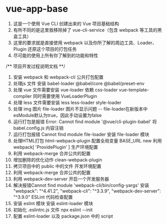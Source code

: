# vue-app-base

1. 这是一个使用 Vue CLI 创建出来的 Vue 项目基础结构
2. 有所不同的是这里我移除掉了 vue-cli-service（包含 webpack 等工具的黑盒工具）
3. 这里的要求就是直接使用 webpack 以及你所了解的周边工具、Loader、Plugin 还原这个项目的打包任务
4. 尽可能的使用上所有你了解到的功能和特性

/** 项目开发过程说明文档 **/
1. 安装 webpack 和 webpack-cli
公共打包配置
2. 处理js 文件 安装 babel-loader @babel/core @babel/preset-env
3. 处理 vue 文件需要安装 vue-loader 依赖 css-loader vue-template-compiler 同时需要使用 VueLoaderPlugin
4. 处理 less 文件需要安装 less less-loader style-loader
5. 处理 img 图片 file-loader 图片不显示问题 -- file-loader在新版本中esModule默认为true，因此手动设置为false
6. 运行打包是报错 Error: Cannot find module '@vue/cli-plugin-babel' 将babel.config.js 内容注销 
7. 运行打包报错 Cannot find module file-loader 安装 file-loader 模块
8. 处理HTML打包 html-webpack-plugin 配置全局变量 BASE_URL new 利用 webpack[ 'ProvidePlugin' ]
生产环境配置
9. 利用 webpack-merge 合并公共的配置
10. 增加删除的优化动作 clean-webpack-plugin
11. 拷贝项目中的 public 中的文件
开发环境配置
12. 利用 webpack-merge 合并公共的配置
13. 利用 webpack-dev-server 开启一个开发服务器
14. 解决报错Cannot find module 'webpack-cli/bin/config-yargs' 
	安装 "webpack": "^4.41.2", "webpack-cli": "^3.3.9", "webpack-dev-server": "^3.9.0"
ESLint 代码检查配置	
15. 安装 eslint 模块 安装 eslint-loader 模块
16. 初始化 .eslintrc.js 文件 npx eslint --init
17. 配置 eslint-loader 以及 package.json 中的 script